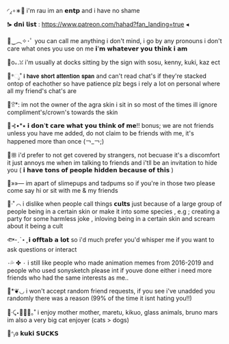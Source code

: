 
◜⁁∘∗🦦 i'm rau im an 𝗲𝗻𝘁𝗽 and i have no shame 

❗▸ 𝗱𝗻𝗶 𝗹𝗶𝘀𝘁 : https://www.patreon.com/hahad?fan_landing=true ◂

🍤‿︵✧･ﾟ you can call me anything i don't mind, i go by any pronouns i don't care what ones you use on me 𝗶'𝗺 𝘄𝗵𝗮𝘁𝗲𝘃𝗲𝗿 𝘆𝗼𝘂 𝘁𝗵𝗶𝗻𝗸 𝗶 𝗮𝗺

🦪o｡.ꈍ i'm usually at docks sitting by the sign with sosu, kenny, kuki, kaz ect

🍣*ೃ˚ 𝗶 𝗵𝗮𝘃𝗲 𝘀𝗵𝗼𝗿𝘁 𝗮𝘁𝘁𝗲𝗻𝘁𝗶𝗼𝗻 𝘀𝗽𝗮𝗻 and can't read chat's if they're stacked ontop of eachother so have patience plz begs i rely a lot on personal where all my friend's chat's are

🧊ꃋิ*: im not the owner of the agra skin i sit in so most of the times ill ignore compliment's/crown's towards the skin 

🥥⊰•*⭑ 𝗶 𝗱𝗼𝗻'𝘁 𝗰𝗮𝗿𝗲 𝘄𝗵𝗮𝘁 𝘆𝗼𝘂 𝘁𝗵𝗶𝗻𝗸 𝗼𝗳 𝗺𝗲!! bonus; we are not friends unless you have me added, do not claim to be friends with me, it's happened more than once (￢_￢;)

🐋ꕥ  i'd prefer to not get covered by strangers, not becuase it's a discomfort it just annoys me when im talking to friends and i'tll be an invitation to hide you ( 𝗶 𝗵𝗮𝘃𝗲 𝘁𝗼𝗻𝘀 𝗼𝗳 𝗽𝗲𝗼𝗽𝗹𝗲 𝗵𝗶𝗱𝗱𝗲𝗻 𝗯𝗲𝗰𝗮𝘂𝘀𝗲 𝗼𝗳 𝘁𝗵𝗶𝘀 )
 
🦞»»— im apart of slimepups and tadpums so if you're in those two please come say hi or sit with me & my friends 

🦐‧˚ ⌒ i dislike when people call things 𝗰𝘂𝗹𝘁𝘀 just because of a large group of people being in a certain skin or make it into some species , e.g ; creating a party for some harmless joke , inloving being in a certain skin and scream about it being a cult

🐟-ˏˋ⋆ ̥  𝗶 𝗼𝗳𝗳𝘁𝗮𝗯 𝗮 𝗹𝗼𝘁 so i'd much prefer you'd whisper me if you want to ask questions or interact

٠ ✤ 💦٠ i still like people who made animation memes from 2016-2019 and people who used sonysketch please int if youve done either i need more friends who had the same interests as me..

🌊*❦◡ i won't accept random friend requests, if you see i've unadded you randomly there was a reason (99% of the time it isnt hating you!!)

🐚‧͙⤹⋆⸙͎۪۫｡˚ i enjoy mother mother, maretu, kikuo, glass animals, bruno mars im also a very big cat enjoyer (cats > dogs) 

🦈ᐢ₎ɞ  𝗸𝘂𝗸𝗶 𝗦𝗨𝗖𝗞𝗦
